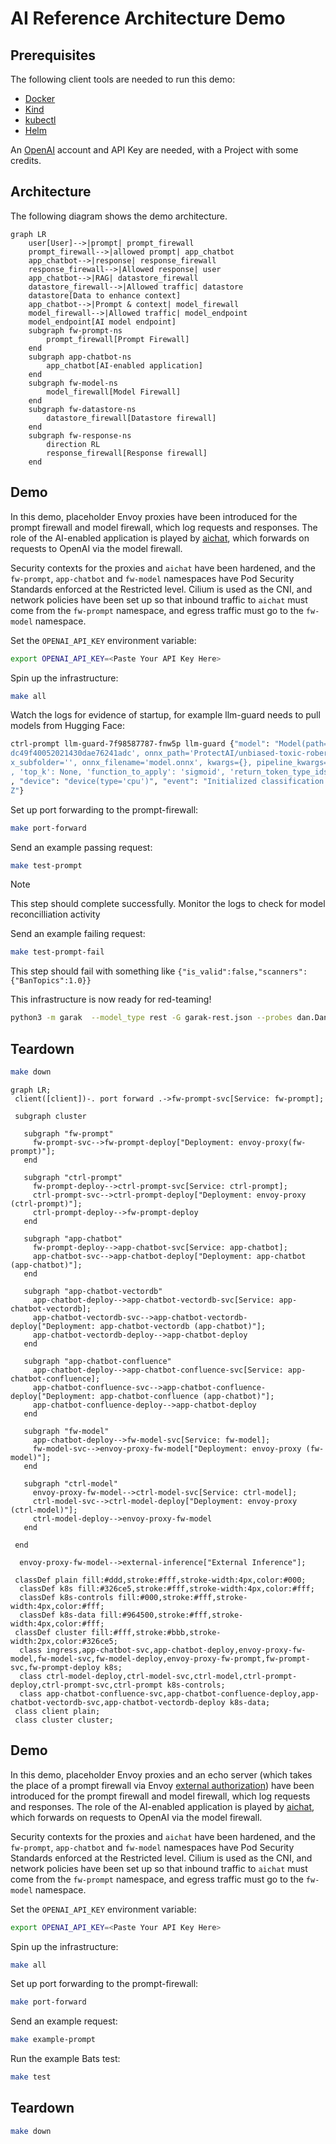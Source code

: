 # AI Reference Architecture Demo

## Prerequisites

The following client tools are needed to run this demo:

- [Docker](https://www.docker.com/)
- [Kind](https://kind.sigs.k8s.io/)
- [kubectl](https://kubernetes.io/docs/reference/kubectl/)
- [Helm](https://helm.sh/)

An [OpenAI](https://platform.openai.com/) account and API Key are needed, with a Project with some credits.

## Architecture

The following diagram shows the demo architecture.

```mermaid
graph LR
    user[User]-->|prompt| prompt_firewall
    prompt_firewall-->|allowed prompt| app_chatbot
    app_chatbot-->|response| response_firewall
    response_firewall-->|Allowed response| user
    app_chatbot-->|RAG| datastore_firewall
    datastore_firewall-->|Allowed traffic| datastore
    datastore[Data to enhance context]
    app_chatbot-->|Prompt & context| model_firewall
    model_firewall-->|Allowed traffic| model_endpoint
    model_endpoint[AI model endpoint]
    subgraph fw-prompt-ns
        prompt_firewall[Prompt Firewall]
    end
    subgraph app-chatbot-ns
        app_chatbot[AI-enabled application]
    end
    subgraph fw-model-ns
        model_firewall[Model Firewall]
    end
    subgraph fw-datastore-ns
        datastore_firewall[Datastore firewall]
    end
    subgraph fw-response-ns
        direction RL
        response_firewall[Response firewall]
    end
```

## Demo

In this demo, placeholder Envoy proxies have been introduced for the prompt firewall and model firewall, which log requests and responses. The role of the AI-enabled application is played by [aichat](https://github.com/sigoden/aichat), which forwards on requests to OpenAI via the model firewall.

Security contexts for the proxies and `aichat` have been hardened, and the `fw-prompt`, `app-chatbot` and `fw-model` namespaces have Pod Security Standards enforced at the Restricted level. Cilium is used as the CNI, and network policies have been set up so that inbound traffic to `aichat` must come from the `fw-prompt` namespace, and egress traffic must go to the `fw-model` namespace.

Set the `OPENAI_API_KEY` environment variable:

```bash
export OPENAI_API_KEY=<Paste Your API Key Here>
```

Spin up the infrastructure:

```bash
make all
```

Watch the logs for evidence of startup, for example llm-guard needs to pull models from Hugging Face:


```bash
ctrl-prompt llm-guard-7f98587787-fnw5p llm-guard {"model": "Model(path='unitary/unbiased-toxic-roberta', subfolder='', revision='36295dd80b422
dc49f40052021430dae76241adc', onnx_path='ProtectAI/unbiased-toxic-roberta-onnx', onnx_revision='34480fa958f6657ad835c345808475755b6974a7', onn
x_subfolder='', onnx_filename='model.onnx', kwargs={}, pipeline_kwargs={'batch_size': 1, 'device': device(type='cpu'), 'padding': 'max_length'
, 'top_k': None, 'function_to_apply': 'sigmoid', 'return_token_type_ids': False, 'max_length': 256, 'truncation': True}, tokenizer_kwargs={})"
, "device": "device(type='cpu')", "event": "Initialized classification ONNX model", "level": "debug", "timestamp": "2024-10-29T07:16:18.009892
Z"}
```


Set up port forwarding to the prompt-firewall:

```bash
make port-forward
```

Send an example passing request:

```bash
make test-prompt
```

> [!NOTE]
> This step should complete successfully. Monitor the logs to check for model reconcilliation activity

Send an example failing request:

```bash
make test-prompt-fail
```

This step should fail with something like `{"is_valid":false,"scanners":{"BanTopics":1.0}}`

This infrastructure is now ready for red-teaming!

```bash
python3 -m garak  --model_type rest -G garak-rest.json --probes dan.DanInTheWildMini
```

## Teardown

```bash
make down
```

```mermaid
graph LR;
 client([client])-. port forward .->fw-prompt-svc[Service: fw-prompt];

 subgraph cluster

   subgraph "fw-prompt"
     fw-prompt-svc-->fw-prompt-deploy["Deployment: envoy-proxy(fw-prompt)"];
   end

   subgraph "ctrl-prompt"
     fw-prompt-deploy-->ctrl-prompt-svc[Service: ctrl-prompt];
     ctrl-prompt-svc-->ctrl-prompt-deploy["Deployment: envoy-proxy (ctrl-prompt)"];
     ctrl-prompt-deploy-->fw-prompt-deploy
   end

   subgraph "app-chatbot"
     fw-prompt-deploy-->app-chatbot-svc[Service: app-chatbot];
     app-chatbot-svc-->app-chatbot-deploy["Deployment: app-chatbot (app-chatbot)"];
   end

   subgraph "app-chatbot-vectordb"
     app-chatbot-deploy-->app-chatbot-vectordb-svc[Service: app-chatbot-vectordb];
     app-chatbot-vectordb-svc-->app-chatbot-vectordb-deploy["Deployment: app-chatbot-vectordb (app-chatbot)"];
     app-chatbot-vectordb-deploy-->app-chatbot-deploy
   end

   subgraph "app-chatbot-confluence"
     app-chatbot-deploy-->app-chatbot-confluence-svc[Service: app-chatbot-confluence];
     app-chatbot-confluence-svc-->app-chatbot-confluence-deploy["Deployment: app-chatbot-confluence (app-chatbot)"];
     app-chatbot-confluence-deploy-->app-chatbot-deploy
   end

   subgraph "fw-model"
     app-chatbot-deploy-->fw-model-svc[Service: fw-model];
     fw-model-svc-->envoy-proxy-fw-model["Deployment: envoy-proxy (fw-model)"];
   end

   subgraph "ctrl-model"
     envoy-proxy-fw-model-->ctrl-model-svc[Service: ctrl-model];
     ctrl-model-svc-->ctrl-model-deploy["Deployment: envoy-proxy (ctrl-model)"];
     ctrl-model-deploy-->envoy-proxy-fw-model
   end

 end

  envoy-proxy-fw-model-->external-inference["External Inference"];

 classDef plain fill:#ddd,stroke:#fff,stroke-width:4px,color:#000;
  classDef k8s fill:#326ce5,stroke:#fff,stroke-width:4px,color:#fff;
  classDef k8s-controls fill:#000,stroke:#fff,stroke-width:4px,color:#fff;
  classDef k8s-data fill:#964500,stroke:#fff,stroke-width:4px,color:#fff;
 classDef cluster fill:#fff,stroke:#bbb,stroke-width:2px,color:#326ce5;
  class ingress,app-chatbot-svc,app-chatbot-deploy,envoy-proxy-fw-model,fw-model-svc,fw-model-deploy,envoy-proxy-fw-prompt,fw-prompt-svc,fw-prompt-deploy k8s;
  class ctrl-model-deploy,ctrl-model-svc,ctrl-model,ctrl-prompt-deploy,ctrl-prompt-svc,ctrl-prompt k8s-controls;
  class app-chatbot-confluence-svc,app-chatbot-confluence-deploy,app-chatbot-vectordb-svc,app-chatbot-vectordb-deploy k8s-data;
 class client plain;
 class cluster cluster;
```

## Demo

In this demo, placeholder Envoy proxies and an echo server (which takes the place of a prompt firewall via Envoy [external authorization](https://www.envoyproxy.io/docs/envoy/latest/configuration/http/http_filters/ext_authz_filter)) have been introduced for the prompt firewall and model firewall, which log requests and responses. The role of the AI-enabled application is played by [aichat](https://github.com/sigoden/aichat), which forwards on requests to OpenAI via the model firewall.

Security contexts for the proxies and `aichat` have been hardened, and the `fw-prompt`, `app-chatbot` and `fw-model` namespaces have Pod Security Standards enforced at the Restricted level. Cilium is used as the CNI, and network policies have been set up so that inbound traffic to `aichat` must come from the `fw-prompt` namespace, and egress traffic must go to the `fw-model` namespace.

Set the `OPENAI_API_KEY` environment variable:

```bash
export OPENAI_API_KEY=<Paste Your API Key Here>
```

Spin up the infrastructure:

```bash
make all
```

Set up port forwarding to the prompt-firewall:

```bash
make port-forward
```

Send an example request:

```bash
make example-prompt
```

Run the example Bats test:

```bash
make test
```

## Teardown

```bash
make down
```
